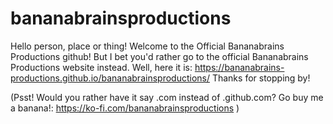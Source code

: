 # bananabrainsproductions
Hello person, place or thing!
Welcome to the Official Bananabrains Productions github!
But I bet you'd rather go to the official Bananabrains Productions website instead.
Well, here it is: https://bananabrains-productions.github.io/bananabrainsproductions/
Thanks for stopping by!

(Psst! Would you rather have it say .com instead of .github.com? Go buy me a banana!: https://ko-fi.com/bananabrainsproductions )
